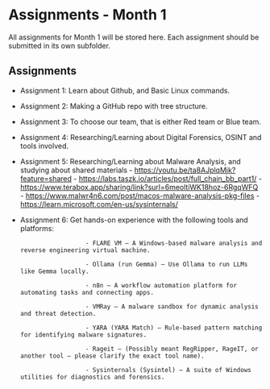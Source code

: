 # Assignments - Month 1

All assignments for Month 1 will be stored here. Each assignment should be submitted in its own subfolder.

## Assignments
- Assignment 1: Learn about Github, and Basic Linux commands.
- Assignment 2: Making a GitHub repo with tree structure.
- Assignment 3: To choose our team, that is either Red team or Blue team.
- Assignment 4: Researching/Learning about Digital Forensics, OSINT and tools involved.
- Assignment 5: Researching/Learning about Malware Analysis, and studying about shared materials 
                        - https://youtu.be/ta8AJplqMjk?feature=shared
                        - https://labs.taszk.io/articles/post/full_chain_bb_part1/
                        - https://www.terabox.app/sharing/link?surl=6meoltiWK18hoz-6RgqWFQ
                        - https://www.malwr4n6.com/post/macos-malware-analysis-pkg-files
                        - https://learn.microsoft.com/en-us/sysinternals/
- Assignment 6: Get hands-on experience with the following tools and platforms:

                        - FLARE VM – A Windows-based malware analysis and reverse engineering virtual machine.

                        - Ollama (run Gemma) – Use Ollama to run LLMs like Gemma locally.

                        - n8n – A workflow automation platform for automating tasks and connecting apps.

                        - VMRay – A malware sandbox for dynamic analysis and threat detection.

                        - YARA (YARA Match) – Rule-based pattern matching for identifying malware signatures.

                        - Rageit – (Possibly meant RegRipper, RageIT, or another tool — please clarify the exact tool name).

                        - Sysinternals (Sysintel) – A suite of Windows utilities for diagnostics and forensics.
